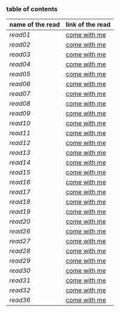 ### table of contents

 **name of the read**   |   **link of the read**
 -----------------      |   --------
 *read01*               | [come with me](class-01.md)
 *read02*               |[come with me](class-02.md)
 *read03*               | [come with me](class-03.md)
 *read04*               |[come with me](class-04.md)
 *read05*               | [come with me](class-05.md)
 *read06*               |[come with me](class-06.md)
 *read07*               | [come with me](class-07.md)
 *read08*               |[come with me](class-08.md)
 *read09*               | [come with me](class-09.md)
 *read10*               |[come with me](class-10.md)
 *read11*               | [come with me](class-11.md)
 *read12*               |[come with me](class-12.md)
 *read13*               | [come with me](class-13.md)
 *read14*               |[come with me](class-14.md)
 *read15*               | [come with me](class-15.md)
 *read16*               | [come with me](class-16.md)
 *read17*               | [come with me](class-17.md)
 *read18*               | [come with me](class-18.md)
 *read19*               | [come with me](class-19.md)
 *read20*               | [come with me](class-20.md)
 *read26*               | [come with me](class-26.md)
 *read27*               | [come with me](class-27.md)
 *read28*               | [come with me](class-28.md)
 *read29*              | [come with me](class-29.md)
 *read30*              | [come with me](class-30.md)
 *read31*              | [come with me](class-31.md)
 *read32*              | [come with me](class-32.md)
 *read36*              | [come with me](class-36.md)

